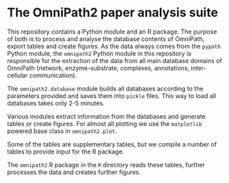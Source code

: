 # The OmniPath2 paper analysis suite

This repository contains a Python module and an R package.
The purpose of both is to process and analyse the database contents of
OmniPath, export tables and create figures.
As the data always comes from the `pypath` Python module, the `omnipath2`
Python module in this repository is responsible for the extraction of the
data from all main database domains of OmniPath (network, enzyme-substrate,
complexes, annotations, inter-cellular communication).

The `omnipath2.database` module builds all databases according to the
parameters provided and saves them into `pickle` files. This way to load
all databases takes only 2-5 minutes.

Various modules extract information from the databases and generate tables
or create figures. For almost all plotting we use the `matplotlib` powered
base class in `omnipath2.plot`.

Some of the tables are supplementary tables, but we compile a number of
tables to provide input for the R package.

The `omnipath2` R package in the `R` directory reads these tables, further
processes the data and creates further figures.
